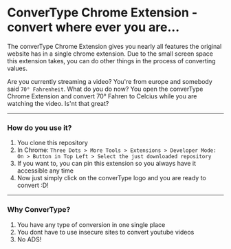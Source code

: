 # ConverType Chrome Extension - convert where ever you are...

The converType Chrome Extension gives you nearly all features the original website has in a single chrome extension. Due to the small screen space this extension takes, you can do other things in the process of converting values. 

Are you currently streaming a video? You're from europe and somebody said ```70° Fahrenheit```. What do you do now?
You open the converType Chrome Extension and convert 70° Fahren to Celcius while you are watching the video. 
Is'nt that great?



---
### How do you use it?

1. You clone this repository
2. In Chrome: ```Three Dots > More Tools > Extensions > Developer Mode: On > Button in Top Left > Select the just downloaded repository```
3. If you want to, you can pin this extension so you always have it accessible any time
4. Now just simply click on the converType logo and you are ready to convert :D!

---
### Why ConverType?

1. You have any type of conversion in one single place
2. You dont have to use insecure sites to convert youtube videos
3. No ADS!

